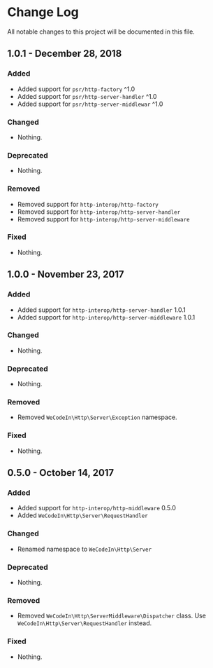 # Change Log
All notable changes to this project will be documented in this file.

## 1.0.1 - December 28, 2018

### Added

- Added support for `psr/http-factory` ^1.0
- Added support for `psr/http-server-handler` ^1.0
- Added support for `psr/http-server-middlewar` ^1.0

### Changed

- Nothing.

### Deprecated

- Nothing.

### Removed

- Removed support for `http-interop/http-factory`
- Removed support for `http-interop/http-server-handler`
- Removed support for `http-interop/http-server-middleware`

### Fixed

- Nothing.

## 1.0.0 - November 23, 2017

### Added

- Added support for `http-interop/http-server-handler` 1.0.1
- Added support for `http-interop/http-server-middleware` 1.0.1

### Changed

- Nothing.

### Deprecated

- Nothing.

### Removed

- Removed `WeCodeIn\Http\Server\Exception` namespace.

### Fixed

- Nothing.


## 0.5.0 - October 14, 2017

### Added

- Added support for `http-interop/http-middleware` 0.5.0
- Added `WeCodeIn\Http\Server\RequestHandler`

### Changed

- Renamed namespace to `WeCodeIn\Http\Server`

### Deprecated

- Nothing.

### Removed

- Removed `WeCodeIn\Http\ServerMiddleware\Dispatcher` class. Use `WeCodeIn\Http\Server\RequestHandler` instead.

### Fixed

- Nothing.